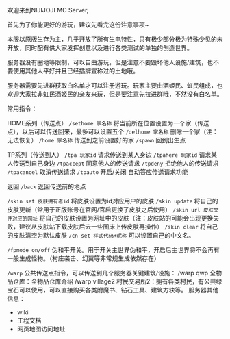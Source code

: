 欢迎来到NIJIJOJI MC Server,

首先为了你能更好的游玩，建议先看完这份注意事项~

本服以原版生存为主，几乎开放了所有生电特性，只有极少部分极为特殊少见的未开放，同时配有供大家发挥创意以及进行各类测试的单独的创造世界。

服务器没有圈地等限制，可以自由游玩，但是注意不要毁坏他人设施/建筑，也不要使用其他人平好并且已经插牌宣称过的土地哦。

服务器需要先进群获取白名单才可以注册游玩。玩家主要由酒姬民、虹民组成，也欢迎大家拉非虹民酒姬民的亲友来玩，但是要注意先拉进群哦，不然没有白名单。

常用指令：

HOME系列（传送点）
`/sethome 家名称`
将当前所在位置设置为一个家（传送点），以后可以传送回来，最多可以设置五个
`/delhome 家名称`
删除一个家（注：无法恢复）
`/home 家名称`
传送到之前设置好的家
`/spawn`
回到出生点

TP系列（传送到人）
`/tpa 玩家id`
请求传送到某人身边
`/tpahere 玩家id`
请求某人传送到自己身边
`/tpaccept`
同意他人的传送请求
`/tpdeny`
拒绝他人的传送请求
`/tpacancel`
取消传送请求
`/tpauto`
开启/关闭 自动答应传送请求功能

返回
`/back`
返回传送前的地点

`/skin set 皮肤拥有者id`
将皮肤设置为id对应用户的皮肤
`/skin update`
将自己的皮肤更新（常用于正版账号在官网/官启更换了皮肤之后使用）
`/skin url 皮肤文件对应的网址`
将自己的皮肤设置为网址中的皮肤（注：皮肤站的可能会出现更换失败，建议从皮肤站下载皮肤后去一些图床上传皮肤再操作）
`/skin clear`
将自己的皮肤清空为默认皮肤
`/cn set 样式代码+昵称`
可以设置自己的中文名。

`/fpmode on/off`
伪和平开关。用于开关主世界伪和平，开启后主世界将不会再有一般生成怪物。（村庄袭击、幻翼等非常规生成依然存在）

`/warp`
公共传送点指令，可以传送到几个服务器关键建筑/设施：
/warp qwp 全物品仓库：全物品仓库介绍
/warp village2 村民交易所2：拥有各类村民，有公共绿宝石可以使用，可以直接购买各类附魔书、钻石工具、建筑方块等。
服务器其他信息：

* wiki
* 工程文档
* 网页地图访问地址
